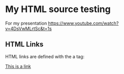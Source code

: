 # My HTML source testing 
For my presentation https://www.youtube.com/watch?v=4DsVwMLrtSc&t=1s
<html>
<body>

<h2>HTML Links</h2>
<p>HTML links are defined with the a tag:</p>

<a href="https://www.w3schools.com">This is a link</a>

</body>
</html>
